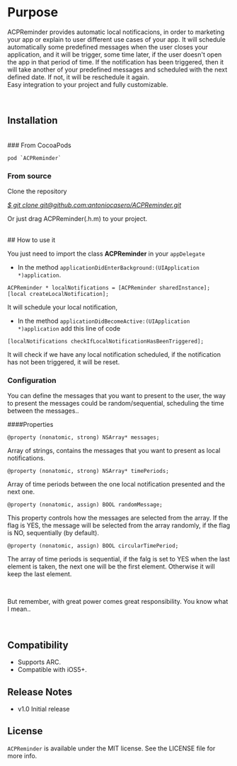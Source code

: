 # Purpose

ACPReminder provides automatic local notificacions, in order to marketing your app or explain to user different use cases of your app. It will schedule automatically some predefined messages when the user closes your application, and it will be trigger, some time later, if the user doesn't open the app in that period of time. If the notification has been triggered, then it will take another of your predefined messages and scheduled with the next defined date. If not, it will be reschedule it again.</br>
Easy integration to your project and fully customizable.

</br>

## Installation
</br>
### From CocoaPods

	pod `ACPReminder` 

### From source

Clone the repository

[*$ git clone git@github.com:antoniocasero/ACPReminder.git*]()

Or just drag ACPReminder(.h.m) to your project.

</br>
## How to use it

You just need to import the class **ACPReminder** in your `appDelegate` 

- In the method `applicationDidEnterBackground:(UIApplication *)application`. 

```
ACPReminder * localNotifications = [ACPReminder sharedInstance];
[local createLocalNotification];
```
It will schedule your local notification, 

- In the method `applicationDidBecomeActive:(UIApplication *)application`  add this line of code

```
[localNotifications checkIfLocalNotificationHasBeenTriggered];
``` 
 It will check if we have any local notification scheduled, if the notification has not been triggered, it will be reset.
 
### Configuration

You can define the messages that you want to present to the user, the way to present the messages could be random/sequential, scheduling the time between the messages..

####Properties
```
@property (nonatomic, strong) NSArray* messages;
```
Array of strings, contains the messages that you want to present as local notifications.

```
@property (nonatomic, strong) NSArray* timePeriods;
```
Array of time periods between the one local notification presented and the next one.

```
@property (nonatomic, assign) BOOL randomMessage;
```

This property controls how the messages are selected from the array. If the flag is YES, the message will be selected from the array randomly, if the flag is NO, sequentially (by default).

```
@property (nonatomic, assign) BOOL circularTimePeriod;
```

The array of time periods is sequential, if the falg is set to YES when the last element is taken, the next one will be the first element. Otherwise it will keep the last element.



</br>

But remember, with great power comes great responsibility. You know what I mean..

</br>

## Compatibility

- Supports ARC. 
- Compatible with iOS5+.

## Release Notes

- v1.0 Initial release

## License

`ACPReminder` is available under the MIT license. See the LICENSE file for more info.

